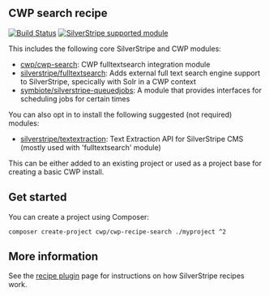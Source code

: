 ## CWP search recipe

[![Build Status](https://travis-ci.org/silverstripe/cwp-recipe-search.svg?branch=master)](https://travis-ci.org/silverstripe/cwp-recipe-search)
[![SilverStripe supported module](https://img.shields.io/badge/silverstripe-supported-0071C4.svg)](https://www.silverstripe.org/software/addons/silverstripe-commercially-supported-module-list/)

This includes the following core SilverStripe and CWP modules:

 * [cwp/cwp-search](https://github.com/silverstripe/cwp-search): CWP fulltextsearch integration module
 * [silverstripe/fulltextsearch](https://github.com/silverstripe/silverstripe-fulltextsearch): Adds external full text
   search engine support to SilverStripe, specically with Solr in a CWP context
 * [symbiote/silverstripe-queuedjobs](https://github.com/symbiote/silverstripe-queuedjobs): A module that provides
   interfaces for scheduling jobs for certain times

You can also opt in to install the following suggested (not required) modules:

 * [silverstripe/textextraction](https://github.com/silverstripe/silverstripe-textextraction): Text Extraction API for
   SilverStripe CMS (mostly used with 'fulltextsearch' module)

This can be either added to an existing project or used as a project base for creating a basic CWP install.

## Get started

You can create a project using Composer:

```
composer create-project cwp/cwp-recipe-search ./myproject ^2
```

## More information

See the [recipe plugin](https://github.com/silverstripe/recipe-plugin) page for instructions on how
SilverStripe recipes work.
